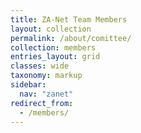 ```yaml
---
title: ZA-Net Team Members
layout: collection
permalink: /about/comittee/
collection: members
entries_layout: grid
classes: wide
taxonomy: markup
sidebar:
  nav: "zanet"
redirect_from:
  - /members/
---
```


